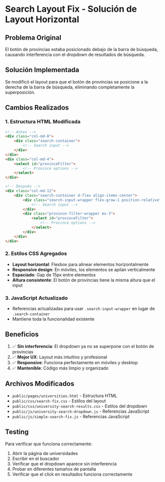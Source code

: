 # Search Layout Fix - Solución de Layout Horizontal

## Problema Original
El botón de provincias estaba posicionado debajo de la barra de búsqueda, causando interferencia con el dropdown de resultados de búsqueda.

## Solución Implementada
Se modificó el layout para que el botón de provincias se posicione a la derecha de la barra de búsqueda, eliminando completamente la superposición.

## Cambios Realizados

### 1. Estructura HTML Modificada
```html
<!-- Antes -->
<div class="col-md-8">
    <div class="search-container">
        <!-- Search input -->
    </div>
</div>
<div class="col-md-4">
    <select id="provinceFilter">
        <!-- Province options -->
    </select>
</div>

<!-- Después -->
<div class="col-md-12">
    <div class="search-container d-flex align-items-center">
        <div class="search-input-wrapper flex-grow-1 position-relative">
            <!-- Search input -->
        </div>
        <div class="province-filter-wrapper ms-3">
            <select id="provinceFilter">
                <!-- Province options -->
            </select>
        </div>
    </div>
</div>
```

### 2. Estilos CSS Agregados
- **Layout horizontal**: Flexbox para alinear elementos horizontalmente
- **Responsive design**: En móviles, los elementos se apilan verticalmente
- **Espaciado**: Gap de 15px entre elementos
- **Altura consistente**: El botón de provincias tiene la misma altura que el input

### 3. JavaScript Actualizado
- Referencias actualizadas para usar `.search-input-wrapper` en lugar de `.search-container`
- Mantiene toda la funcionalidad existente

## Beneficios
1. ✅ **Sin interferencia**: El dropdown ya no se superpone con el botón de provincias
2. ✅ **Mejor UX**: Layout más intuitivo y profesional
3. ✅ **Responsive**: Funciona perfectamente en móviles y desktop
4. ✅ **Mantenible**: Código más limpio y organizado

## Archivos Modificados
- `public/pages/universities.html` - Estructura HTML
- `public/css/search-fix.css` - Estilos del layout
- `public/css/university-search-results.css` - Estilos del dropdown
- `public/js/university-search-dropdown.js` - Referencias JavaScript
- `public/js/simple-search-fix.js` - Referencias JavaScript

## Testing
Para verificar que funciona correctamente:
1. Abrir la página de universidades
2. Escribir en el buscador
3. Verificar que el dropdown aparece sin interferencia
4. Probar en diferentes tamaños de pantalla
5. Verificar que el click en resultados funciona correctamente
